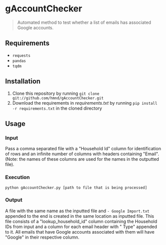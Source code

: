 # gAccountChecker

> Automated method to test whether a list of emails has associated Google accounts.

## Requirements

- `requests`
- `pandas`
- `tqdm`

## Installation

1. Clone this repository by running `git clone git://github.com/hmnd/gAccountChecker.git`
2. Download the requirements in _requirements.txt_ by running `pip install -r requirements.txt` in the cloned directory

## Usage

### Input

Pass a comma separated file with a "Household Id" column for identification of rows and an infinite number of columns with headers containing "Email". (Note: the names of these columns are used for the names in the outputted file).

### Execution

`python gAccountChecker.py [path to file that is being processed]`

### Output

A file with the same name as the inputted file and `- Google Import.txt` appended to the end is created in the same location as inputted file. This file consists of a "lookup_household_id" column containing the Household IDs from input and a column for each email header with " Type" appended to it. All emails that have Google accounts associated with them will have "Google" in their respective column.
